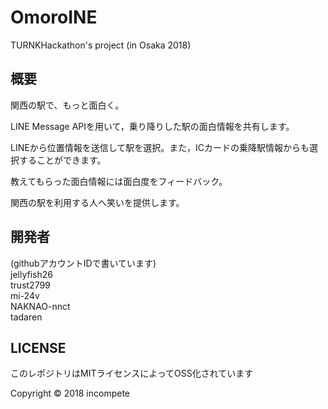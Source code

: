# OmoroINE
  
TURNKHackathon's project (in Osaka 2018)  
  
## 概要  
関西の駅で、もっと面白く。  
  
LINE Message APIを用いて，乗り降りした駅の面白情報を共有します。  
  
LINEから位置情報を送信して駅を選択。また，ICカードの乗降駅情報からも選択することができます。  
  
教えてもらった面白情報には面白度をフィードバック。  
  
関西の駅を利用する人へ笑いを提供します。
  
## 開発者  
(githubアカウントIDで書いています)  
jellyfish26  
trust2799  
mi-24v  
NAKNAO-nnct  
tadaren  
  
## LICENSE  
このレポジトリはMITライセンスによってOSS化されています  

Copyright © 2018 incompete
